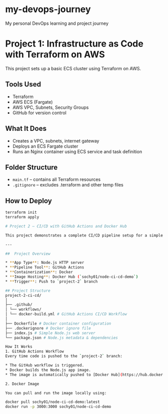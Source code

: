 # my-devops-journey
My personal DevOps learning and project journey
# Project 1: Infrastructure as Code with Terraform on AWS

This project sets up a basic ECS cluster using Terraform on AWS.

## Tools Used
- Terraform
- AWS ECS (Fargate)
- AWS VPC, Subnets, Security Groups
- GitHub for version control

## What It Does
- Creates a VPC, subnets, internet gateway
- Deploys an ECS Fargate cluster
- Runs an Nginx container using ECS service and task definition

## Folder Structure
- `main.tf` – contains all Terraform resources
- `.gitignore` – excludes .terraform and other temp files

## How to Deploy
```bash
terraform init
terraform apply

# Project 2 – CI/CD with GitHub Actions and Docker Hub

This project demonstrates a complete CI/CD pipeline setup for a simple Node.js application using GitHub Actions and Docker Hub.

---

##  Project Overview

* **App Type**: Node.js HTTP server
* **Pipeline Tool**: GitHub Actions
* **Containerization**: Docker
* **Image Hosting**: Docker Hub (`sochy01/node-ci-cd-demo`)
* **Trigger**: Push to `project-2` branch

## Project Structure
project-2-ci-cd/
│
├── .github/
│ └── workflows/
│ └── docker-build.yml # GitHub Actions CI/CD Workflow
│
├── Dockerfile # Docker container configuration
├── .dockerignore # Docker ignore file
├── index.js # Simple Node.js web server
└── package.json # Node.js metadata & dependencies

How It Works
1. GitHub Actions Workflow
Every time code is pushed to the `project-2` branch:

* The GitHub workflow is triggered.
* Docker builds the Node.js app image.
* The image is automatically pushed to [Docker Hub](https://hub.docker.com/repository/docker/sochy01/node-ci-cd-demo).

2. Docker Image

You can pull and run the image locally using:

docker pull sochy01/node-ci-cd-demo:latest
docker run -p 3000:3000 sochy01/node-ci-cd-demo

